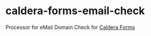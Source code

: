 # caldera-forms-email-check
Processor for eMail Domain Check for [Caldera Forms](https://calderaforms.com)
